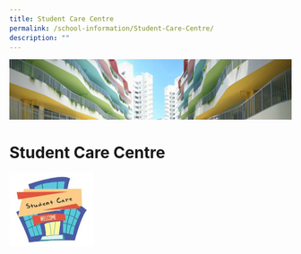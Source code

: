 ```yaml
---
title: Student Care Centre
permalink: /school-information/Student-Care-Centre/
description: ""
---
```

![](/images/SchoolInformation.jpg)


Student Care Centre
===================

<img src="/images/SCC.jpeg" style="width:30%">

